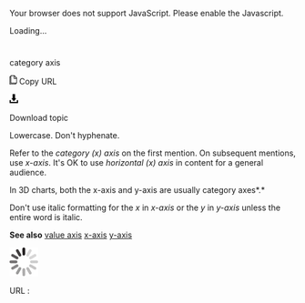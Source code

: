 Your browser does not support JavaScript. Please enable the Javascript.

Loading...

# 

category axis

![Copy URL](category-axis_files/Copy.png)
Copy URL

![Download](category-axis_files/Download.png)

Download topic

Lowercase. Don't hyphenate.

Refer to the *category (x) axis* on the first mention. On subsequent mentions, use *x-axis*. It's OK to use *horizontal (x) axis* in content for a general audience.

In 3D charts, both the x-axis and y-axis are usually category axes*.* 

Don't use italic formatting for the *x* in *x-axis* or the *y* in *y-axis* unless the entire word is italic.

**See also** [
value axis](https://worldready.cloudapp.net/Styleguide/Read?id=2700&topicid=33518)
[x-axis](https://worldready.cloudapp.net/Styleguide/Read?id=2700&topicid=28858)
[y-axis](https://worldready.cloudapp.net/Styleguide/Read?id=2700&topicid=28860)

![In progress](category-axis_files/activity-large.gif)

URL :
